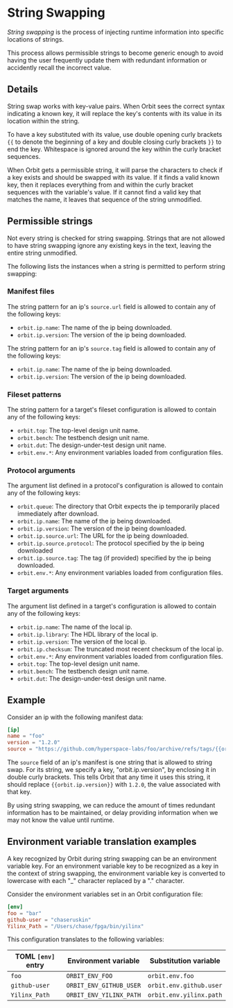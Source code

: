 # String Swapping

_String swapping_ is the process of injecting runtime information into specific locations of strings.

This process allows permissible strings to become generic enough to avoid having the user frequently update them with redundant information or accidently recall the incorrect value.

## Details 

String swap works with key-value pairs. When Orbit sees the correct syntax indicating a known key, it will replace the key's contents with its value in its location within the string.

To have a key substituted with its value, use double opening curly brackets `{{` to denote the beginning of a key and double closing curly brackets `}}` to end the key. Whitespace is ignored around the  key within the curly bracket sequences.

When Orbit gets a permissible string, it will parse the characters to check if a key exists and should be swapped with its value. If it finds a valid known key, then it replaces everything from and within the curly bracket sequences with the variable's value. If it cannot find a valid key that matches the name, it leaves that sequence of the string unmodified.

## Permissible strings

Not every string is checked for string swapping. Strings that are not allowed to have string swapping ignore any existing keys in the text, leaving the entire string unmodified.

The following lists the instances when a string is permitted to perform string swapping:

### Manifest files

The string pattern for an ip's `source.url` field is allowed to contain any of the following keys:

- `orbit.ip.name`: The name of the ip being downloaded.
- `orbit.ip.version`: The version of the ip being downloaded.

The string pattern for an ip's `source.tag` field is allowed to contain any of the following keys:

- `orbit.ip.name`: The name of the ip being downloaded.
- `orbit.ip.version`: The version of the ip being downloaded.

### Fileset patterns

The string pattern for a target's fileset configuration is allowed to contain any of the following keys:

- `orbit.top`: The top-level design unit name.
- `orbit.bench`: The testbench design unit name.
- `orbit.dut`: The design-under-test design unit name.
- `orbit.env.*`: Any environment variables loaded from configuration files.

### Protocol arguments

The argument list defined in a protocol's configuration is allowed to contain any of the following keys:

- `orbit.queue`: The directory that Orbit expects the ip temporarily placed immediately after download.
- `orbit.ip.name`: The name of the ip being downloaded.
- `orbit.ip.version`: The version of the ip being downloaded.
- `orbit.ip.source.url`: The URL for the ip being downloaded.
- `orbit.ip.source.protocol`: The protocol specified by the ip being downloaded
- `orbit.ip.source.tag`: The tag (if provided) specified by the ip being downloaded.
- `orbit.env.*`: Any environment variables loaded from configuration files.

### Target arguments

The argument list defined in a target's configuration is allowed to contain any of the following keys:

- `orbit.ip.name`: The name of the local ip.
- `orbit.ip.library`: The HDL library of the local ip.
- `orbit.ip.version`: The version of the local ip.
- `orbit.ip.checksum`: The truncated most recent checksum of the local ip.
- `orbit.env.*`: Any environment variables loaded from configuration files.
- `orbit.top`: The top-level design unit name.
- `orbit.bench`: The testbench design unit name.
- `orbit.dut`: The design-under-test design unit name.


## Example

Consider an ip with the following manifest data:

``` toml
[ip]
name = "foo"
version = "1.2.0"
source = "https://github.com/hyperspace-labs/foo/archive/refs/tags/{{orbit.ip.version}}.zip
```

The `source` field of an ip's manifest is one string that is allowed to string swap. For its string, we specify a key, "orbit.ip.version", by enclosing it in double curly brackets. This tells Orbit that any time it uses this string, it should replace `{{orbit.ip.version}}` with `1.2.0`, the value associated with that key.

By using string swapping, we can reduce the amount of times redundant information has to be maintained, or delay providing information when we may not know the value until runtime.

## Environment variable translation examples

A key recognized by Orbit during string swapping can be an environment variable key. For an environment variable key to be recognized as a key in the context of string swapping, the environment variable key is converted to lowercase with each "_" character replaced by a "." character.

Consider the environment variables set in an Orbit configuration file:

``` toml
[env]
foo = "bar"
github-user = "chaseruskin"
Yilinx_Path = "/Users/chase/fpga/bin/yilinx"
```

This configuration translates to the following variables:

| TOML `[env]` entry | Environment variable | Substitution variable |  
| - | - | - | 
| `foo` | `ORBIT_ENV_FOO` | `orbit.env.foo` |
| `github-user` | `ORBIT_ENV_GITHUB_USER` | `orbit.env.github.user` |  
| `Yilinx_Path` | `ORBIT_ENV_YILINX_PATH` | `orbit.env.yilinx.path` |
